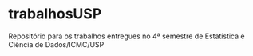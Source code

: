 # trabalhosUSP

Repositório para os trabalhos entregues no 4ª semestre de Estatística e Ciência de Dados/ICMC/USP
